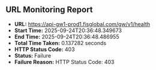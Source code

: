 ## URL Monitoring Report

- **URL:** https://api-gw1-prod1.fisglobal.com/gw/v1/health
- **Start Time:** 2025-09-24T20:36:48.349673
- **End Time:** 2025-09-24T20:36:48.486955
- **Total Time Taken:** 0.137282 seconds
- **HTTP Status Code:** 403
- **Status:** Failure
- **Failure Reason:** HTTP Status Code: 403
